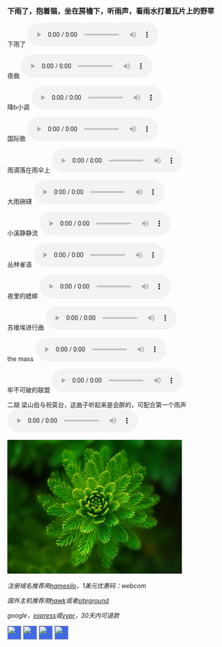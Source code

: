 ### 下雨了，抱着猫，坐在房檐下，听雨声，看雨水打着瓦片上的野草

下雨了
<audio src="https://www.rainymood.com/audio1110/0.m4a" controls="controls"></audio>

夜曲
<audio src="https://upload.wikimedia.org/wikipedia/commons/5/5c/Frederic_Chopin_-_Nocturne_Eb_major_Opus_9%2C_number_2.ogg" volume="0.1;" loop="loop" controls="controls"></audio>

降b小调
<audio src="https://upload.wikimedia.org/wikipedia/commons/4/4b/Frédéric_Chopin_-_Nocturne_in_B-flat_minor%2C_Op._9%2C_No._1.ogg" volume="0.1;" loop="loop" controls="controls"></audio>

国际歌
<audio src="https://upload.wikimedia.org/wikipedia/commons/f/fe/Internationale.ogg" volume="0.1;" loop="loop" controls="controls"></audio>

雨滴落在雨伞上
<audio src="https://www.zapsplat.com/wp-content/uploads/2015/sound-effects-lukas-tvrdon/lukas_tvrdon_rain_heavy_on_umbrella_and_concrete_with_thunders_kuala_lumpur_malaysia_010.mp3" controls="controls"></audio>

大雨磅礴
<audio src="https://www.zapsplat.com/wp-content/uploads/2015/sound-effects-lukas-tvrdon/lukas_tvrdon_rain_heavy_diifused_noise_and_high_tone_drips_on_concrete_bali_indonesia_001.mp3" controls="controls"></audio>

小溪静静流
<audio src="https://www.zapsplat.com/wp-content/uploads/2015/sound-effects-kedr-sfx/kedr_sfx_hydrophone_stream_forest_streamlet_medium_gurgling.mp3" loop="loop" controls="controls"></audio>

丛林雀语
<audio src="https://www.zapsplat.com/wp-content/uploads/2015/sound-effects-free-to-use-sounds/ftus_forest_amb_short_birds_distant_river_cat_tien_national_park_vietnam_570.mp3" loop="loop" controls="controls"></audio>

夜里的蟋蟀
<audio src="https://www.zapsplat.com/wp-content/uploads/2015/sound-effects-audio-hero/audio_hero_NightAmbienceCalm%20PE011801.mp3" loop="loop" controls="controls"></audio>

苏维埃进行曲
<audio src="https://qixi.wodemo.net/down/20190410/107219/%E8%8B%8F%E7%BB%B4%E5%9F%83%E8%BF%9B%E8%A1%8C%E6%9B%B2.mp3" loop="3" controls="controls"></audio>

the mass
<audio src="https://qixi.wodemo.net/down/20190410/107212/%E5%BE%B7%E6%84%8F%E5%BF%97%E9%97%AA%E7%94%B5%E9%83%A8%E9%98%9F%E8%BF%9B%E8%A1%8C%E6%9B%B2.mp3" loop="3" controls="controls"></audio>

牢不可破的联盟
<audio src="https://upload.wikimedia.org/wikipedia/commons/b/b0/Soviet_Union_national_anthem_%28instrumental%29%2C_1977.oga" controls="controls"></audio>

二胡 梁山伯与祝英台，这曲子听起来是会醉的，可配合第一个雨声
<audio src="http://music.zhongfox.com/%E4%BA%8C%E8%83%A1%E5%8D%8F%E5%A5%8F%E6%9B%B2%E3%80%8A%E6%A2%81%E7%A5%9D%E3%80%8B%E5%85%A8%E6%9B%B2%EF%BC%88%E4%BA%8C%E8%83%A1%E6%BC%94%E5%A5%8F%EF%BC%9A%E9%82%B5%E7%90%B3%20%EF%BC%8C%E6%8C%87%E6%8C%A5%EF%BC%9A%E4%BD%95%E5%8D%A0%E8%B1%AA%EF%BC%89.m4a" controls="controls"></audio>

![下雨了，轻音乐](https://raw.githubusercontent.com/jiepai/jiepai.github.io/master/0.jpg "听雨")

*注册域名推荐用[namesilo](https://bit.ly/lnikym)，1美元优惠码：webcom*

*国外主机推荐用[hawk](http://bit.ly/2KnCb5J)或者[siteground](http://bit.ly/2Iqd2ob)*

*google，[express](http://bit.ly/lnikpre)或[vypr](http://bit.ly/lnikvyr)，30天内可退款*

<!-- AddToAny BEGIN -->
<div>
<a href="https://www.addtoany.com/share#url=https%3A%2F%2Fjiepai.github.io&amp;title=" target="_blank"><img src="https://static.addtoany.com/buttons/a2a.svg" width="32" height="32" style="background-color:royalblue"></a>
<a href="https://www.addtoany.com/add_to/facebook?linkurl=https%3A%2F%2Fjiepai.github.io&amp;linkname=" target="_blank"><img src="https://static.addtoany.com/buttons/facebook.svg" width="32" height="32" style="background-color:royalblue"></a>
<a href="https://www.addtoany.com/add_to/twitter?linkurl=https%3A%2F%2Fjiepai.github.io&amp;linkname=" target="_blank"><img src="https://static.addtoany.com/buttons/twitter.svg" width="32" height="32" style="background-color:royalblue"></a>
<a href="https://www.addtoany.com/add_to/email?linkurl=https%3A%2F%2Fjiepai.github.io&amp;linkname=" target="_blank"><img src="https://static.addtoany.com/buttons/email.svg" width="32" height="32" style="background-color:royalblue"></a>
</div>
<!-- AddToAny END -->
